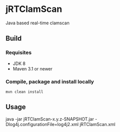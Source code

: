 jRTClamScan
============

Java based real-time clamscan

## Build ##

### Requisites ###

* JDK 8
* Maven 3.1 or newer

### Compile, package and install locally ###

```
mvn clean install
```

## Usage ##

java -jar jRTClamScan-x.y.z-SNAPSHOT.jar -Dlog4j.configurationFile=log4j2.xml jRTClamScan.xml